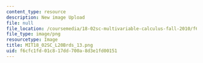 ```yaml
---
content_type: resource
description: New image Upload
file: null
file_location: /coursemedia/18-02sc-multivariable-calculus-fall-2010/f6cfc1fd01c817dd700a8d3e1fd00151_MIT18_02SC_L20Brds_13.png
file_type: image/png
resourcetype: Image
title: MIT18_02SC_L20Brds_13.png
uid: f6cfc1fd-01c8-17dd-700a-8d3e1fd00151
---
```

